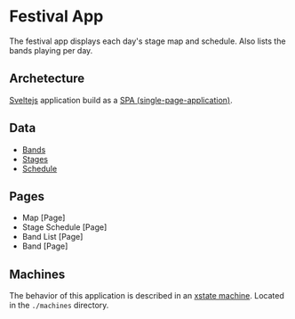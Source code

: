# Festival App

The festival app displays each day's stage map and schedule. Also lists the bands playing per day.

## Archetecture
[Sveltejs](https://svelte.dev/) application build as a [SPA (single-page-application)](https://github.com/ItalyPaleAle/svelte-spa-router).

## Data

- [Bands](../../data/bands.toml)
- [Stages](../../data/stages.toml)
- [Schedule](../../data/schedule.toml)

## Pages

- Map [Page]
- Stage Schedule [Page]
- Band List [Page]
- Band [Page]


## Machines

The behavior of this application is described in an [xstate machine](https://stately.ai/docs/category/xstate). Located in the `./machines` directory.


